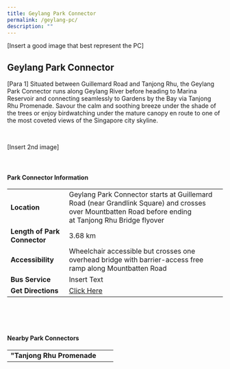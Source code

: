 ```yaml
---
title: Geylang Park Connector
permalink: /geylang-pc/
description: ""
---
```

[Insert a good image that best represent the PC]

## Geylang Park Connector

[Para 1] Situated between Guillemard Road and Tanjong Rhu, the Geylang Park Connector runs along Geylang River before heading to Marina Reservoir and connecting seamlessly to Gardens by the Bay via Tanjong Rhu Promenade. Savour the calm and soothing breeze under the shade of the trees or enjoy birdwatching under the mature canopy en route to one of the most coveted views of the Singapore city skyline.

<br>

[Insert 2nd image]
<br>
<br>
<br>

#### Park Connector Information
|  |  |  |
| -------- | -------- | -------- |
| **Location** | Geylang Park Connector starts at&nbsp;Guillemard Road&nbsp;(near Grandlink Square) and crosses over&nbsp;Mountbatten Road&nbsp;before ending at&nbsp;Tanjong Rhu Bridge flyover |  |
| **Length of Park Connector** | 3.68 km   |  |
| **Accessibility** | Wheelchair accessible but crosses one overhead bridge with barrier-access free ramp along Mountbatten Road | |
| **Bus Service** | Insert Text | |
| **Get Directions** | [Click Here](https://www.onemap.gov.sg/main/v2/?lat=1.305262208327555&amp;lng=103.884831292393) | |

<br>
<br>
<br>	

#### Nearby Park Connectors
|   |  |  |
| -------- | -------- | -------- |
| **"Tanjong Rhu Promenade** | | |